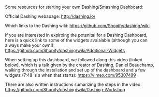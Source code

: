 Some resources for starting your own Dashing/Smashing Dashboard:

Official Dashing webapage: http://dashing.io/

Which links to the Dashing wiki: https://github.com/Shopify/dashing/wiki

If you are interested in explroing the potenital for a Dashing Dashboard, here is a quick link to some of the widgets avaialable (although you can always make your own!): 
https://github.com/Shopify/dashing/wiki/Additional-Widgets

When setting up this dashboard, we followed along this video (linked below), which is a talk given by the creator of Dashing, Daniel Beauchamp, walking through the installation and set up of the dashboard and a few widgets (7:48 is a when that starts):
https://vimeo.com/95307499 

There are also written instructions sumarizing the steps in the video: 
https://github.com/Shopify/dashing/wiki/Dashing-Workshop

